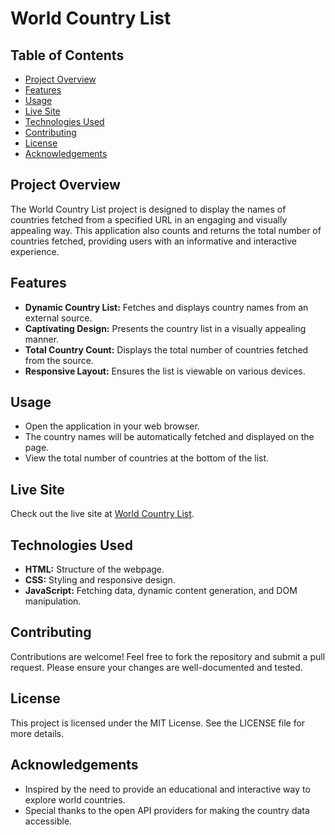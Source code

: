 # World Country List

## Table of Contents
- [Project Overview](#project-overview)
- [Features](#features)
- [Usage](#usage)
- [Live Site](#live-site)
- [Technologies Used](#technologies-used)
- [Contributing](#contributing)
- [License](#license)
- [Acknowledgements](#acknowledgements)

## Project Overview
The World Country List project is designed to display the names of countries fetched from a specified URL in an engaging and visually appealing way. This application also counts and returns the total number of countries fetched, providing users with an informative and interactive experience.

## Features
- **Dynamic Country List:** Fetches and displays country names from an external source.
- **Captivating Design:** Presents the country list in a visually appealing manner.
- **Total Country Count:** Displays the total number of countries fetched from the source.
- **Responsive Layout:** Ensures the list is viewable on various devices.

## Usage
- Open the application in your web browser.
- The country names will be automatically fetched and displayed on the page.
- View the total number of countries at the bottom of the list.

## Live Site
Check out the live site at [World Country List](https://ezekiel-great.github.io/Countries_list/).
## Technologies Used
- **HTML:** Structure of the webpage.
- **CSS:** Styling and responsive design.
- **JavaScript:** Fetching data, dynamic content generation, and DOM manipulation.

## Contributing
Contributions are welcome! Feel free to fork the repository and submit a pull request. Please ensure your changes are well-documented and tested.

## License
This project is licensed under the MIT License. See the LICENSE file for more details.

## Acknowledgements
- Inspired by the need to provide an educational and interactive way to explore world countries.
- Special thanks to the open API providers for making the country data accessible.
